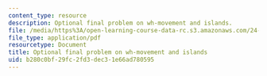 ```yaml
---
content_type: resource
description: Optional final problem on wh-movement and islands.
file: /media/https%3A/open-learning-course-data-rc.s3.amazonaws.com/24-902-language-and-its-structure-ii-syntax-fall-2003/b280c0bf29fc2fd3dec31e66ad780595_practiceps_prob.pdf
file_type: application/pdf
resourcetype: Document
title: Optional final problem on wh-movement and islands
uid: b280c0bf-29fc-2fd3-dec3-1e66ad780595
---
```

